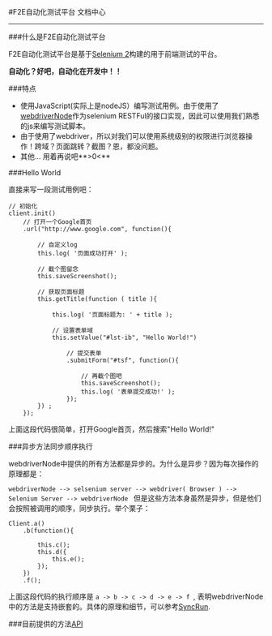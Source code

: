 #F2E自动化测试平台  文档中心

-----

###什么是F2E自动化测试平台


F2E自动化测试平台是基于[Selenium 2](http://seleniumhq.org/docs/01_introducing_selenium.html)构建的用于前端测试的平台。

**自动化？好吧，自动化在开发中！！**

###特点

* 使用JavaScript(实际上是nodeJS）编写测试用例。由于使用了[webdriverNode](https://github.com/neekey/webdriverNode)作为selenium RESTFul的接口实现，因此可以使用我们熟悉的js来编写测试脚本。
* 由于使用了webdriver，所以对我们可以使用系统级别的权限进行浏览器操作！跨域？页面跳转？截图？恩，都没问题。
* 其他… 用着再说吧**>0<**

###Hello World

直接来写一段测试用例吧：

    // 初始化
    client.init()
        // 打开一个Google首页
        .url("http://www.google.com", function(){
    
            // 自定义log
            this.log( '页面成功打开' );
            
            // 截个图留念
            this.saveScreenshot();
    
            // 获取页面标题
            this.getTitle(function ( title ){
    
                this.log( '页面标题为: ' + title );
    
                // 设置表单域
                this.setValue("#lst-ib", "Hello World!")
    
                    // 提交表单
                    .submitForm("#tsf", function(){
    
    					// 再截个图吧
    					this.saveScreenshot();
                        this.log( '表单提交成功!' );
                    });
            }) ;
        });
        
上面这段代码很简单，打开Google首页，然后搜索"Hello World!"

###异步方法同步顺序执行

webdriverNode中提供的所有方法都是异步的。为什么是异步？因为每次操作的原理都是：

`webdriverNode --> selsenium server --> webdriver( Browser ) --> Selenium Server --> webdriverNode
`
但是这些方法本身虽然是异步，但是他们会按照被调用的顺序，同步执行。举个栗子：

	Client.a()
        .b(function(){
            
        	this.c();
        	this.d({
        		this.e();
        	});
        })
        .f();
        
上面这段代码的执行顺序是 `a -> b -> c -> d -> e -> f `, 表明webdriverNode中的方法是支持嵌套的。具体的原理和细节，可以参考[SyncRun](https://github.com/neekey/syncrun).

###目前提供的方法[API](http://test.f2e.taobao.net/server/node_modules/webdriverNode/docs/index.html)

    


